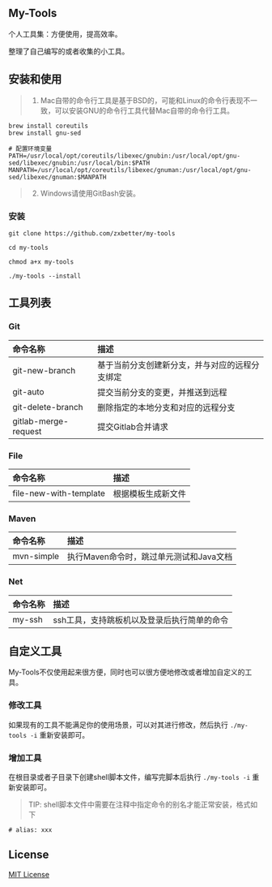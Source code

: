 ## My-Tools

个人工具集：方便使用，提高效率。

整理了自己编写的或者收集的小工具。

## 安装和使用

> 1. Mac自带的命令行工具是基于BSD的，可能和Linux的命令行表现不一致，可以安装GNU的命令行工具代替Mac自带的命令行工具。

```shell
brew install coreutils
brew install gnu-sed

# 配置环境变量
PATH=/usr/local/opt/coreutils/libexec/gnubin:/usr/local/opt/gnu-sed/libexec/gnubin:/usr/local/bin:$PATH
MANPATH=/usr/local/opt/coreutils/libexec/gnuman:/usr/local/opt/gnu-sed/libexec/gnuman:$MANPATH
```

> 2. Windows请使用GitBash安装。

### 安装

```shell
git clone https://github.com/zxbetter/my-tools

cd my-tools

chmod a+x my-tools

./my-tools --install
```

## 工具列表

### Git

| 命令名称              | 描述                                          |
| :------------------- | :--------------------------------------------- |
| git-new-branch       | 基于当前分支创建新分支，并与对应的远程分支绑定 |
| git-auto             | 提交当前分支的变更，并推送到远程               |
| git-delete-branch    | 删除指定的本地分支和对应的远程分支             |
| gitlab-merge-request | 提交Gitlab合并请求                             |

### File

| 命令名称                 | 描述            |
| :--------------------- | :-------------- |
| file-new-with-template | 根据模板生成新文件 |

### Maven

| 命令名称       | 描述                                     |
|:-----------| :-------------------------------------- |
| mvn-simple | 执行Maven命令时，跳过单元测试和Java文档      |

### Net

| 命令名称   | 描述                      |
|:-------|:------------------------|
| my-ssh | ssh工具，支持跳板机以及登录后执行简单的命令 |

## 自定义工具

My-Tools不仅使用起来很方便，同时也可以很方便地修改或者增加自定义的工具。

### 修改工具

如果现有的工具不能满足你的使用场景，可以对其进行修改，然后执行 `./my-tools -i` 重新安装即可。

### 增加工具

在根目录或者子目录下创建shell脚本文件，编写完脚本后执行 `./my-tools -i` 重新安装即可。

> TIP: shell脚本文件中需要在注释中指定命令的别名才能正常安装，格式如下

```shell
# alias: xxx
````

## License

[MIT License](https://opensource.org/licenses/MIT)
